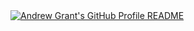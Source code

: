 <a href="https://github.com/shkmizu/shkmizu">
  <picture>
    <source media="(prefers-color-scheme: dark)" srcset="https://raw.githubusercontent.com/shkmizu/shkmizu/main/dark_mode.svg">
    <img alt="Andrew Grant's GitHub Profile README" src="https://raw.githubusercontent.com/shkmizu/shkmizu/main/light_mode.svg">
  </picture>
</a>
